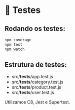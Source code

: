 # 🧪 Testes

## Rodando os testes:
```bash
npm coverage
npm test
npm watch
```

## Estrutura de testes:
- src/__tests__/app.test.js
- src/__tests__/category.test.js
- src/__tests__/product.test.js
- src/__tests__/user.test.js

Utilizamos C8, Jest e Supertest.